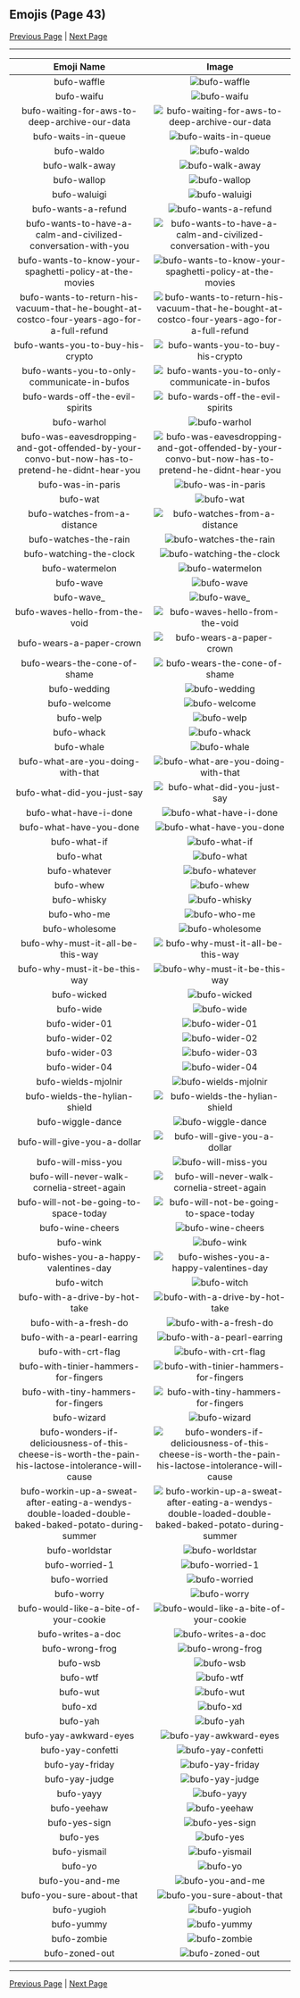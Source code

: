
## Emojis (Page 43)

[Previous Page](/docs/hc/page-b-0042.md)
  | [Next Page](/docs/hc/page-b-0044.md)

<hr />

|Emoji Name|Image|
| :-: | :-: |
|bufo-waffle| ![bufo-waffle](/emojis/hc/bufo-waffle.png)|
|bufo-waifu| ![bufo-waifu](/emojis/hc/bufo-waifu.png)|
|bufo-waiting-for-aws-to-deep-archive-our-data| ![bufo-waiting-for-aws-to-deep-archive-our-data](/emojis/hc/bufo-waiting-for-aws-to-deep-archive-our-data.png)|
|bufo-waits-in-queue| ![bufo-waits-in-queue](/emojis/hc/bufo-waits-in-queue.png)|
|bufo-waldo| ![bufo-waldo](/emojis/hc/bufo-waldo.png)|
|bufo-walk-away| ![bufo-walk-away](/emojis/hc/bufo-walk-away.gif)|
|bufo-wallop| ![bufo-wallop](/emojis/hc/bufo-wallop.png)|
|bufo-waluigi| ![bufo-waluigi](/emojis/hc/bufo-waluigi.png)|
|bufo-wants-a-refund| ![bufo-wants-a-refund](/emojis/hc/bufo-wants-a-refund.gif)|
|bufo-wants-to-have-a-calm-and-civilized-conversation-with-you| ![bufo-wants-to-have-a-calm-and-civilized-conversation-with-you](/emojis/hc/bufo-wants-to-have-a-calm-and-civilized-conversation-with-you.png)|
|bufo-wants-to-know-your-spaghetti-policy-at-the-movies| ![bufo-wants-to-know-your-spaghetti-policy-at-the-movies](/emojis/hc/bufo-wants-to-know-your-spaghetti-policy-at-the-movies.png)|
|bufo-wants-to-return-his-vacuum-that-he-bought-at-costco-four-years-ago-for-a-full-refund| ![bufo-wants-to-return-his-vacuum-that-he-bought-at-costco-four-years-ago-for-a-full-refund](/emojis/hc/bufo-wants-to-return-his-vacuum-that-he-bought-at-costco-four-years-ago-for-a-full-refund.png)|
|bufo-wants-you-to-buy-his-crypto| ![bufo-wants-you-to-buy-his-crypto](/emojis/hc/bufo-wants-you-to-buy-his-crypto.gif)|
|bufo-wants-you-to-only-communicate-in-bufos| ![bufo-wants-you-to-only-communicate-in-bufos](/emojis/hc/bufo-wants-you-to-only-communicate-in-bufos.png)|
|bufo-wards-off-the-evil-spirits| ![bufo-wards-off-the-evil-spirits](/emojis/hc/bufo-wards-off-the-evil-spirits.gif)|
|bufo-warhol| ![bufo-warhol](/emojis/hc/bufo-warhol.png)|
|bufo-was-eavesdropping-and-got-offended-by-your-convo-but-now-has-to-pretend-he-didnt-hear-you| ![bufo-was-eavesdropping-and-got-offended-by-your-convo-but-now-has-to-pretend-he-didnt-hear-you](/emojis/hc/bufo-was-eavesdropping-and-got-offended-by-your-convo-but-now-has-to-pretend-he-didnt-hear-you.png)|
|bufo-was-in-paris| ![bufo-was-in-paris](/emojis/hc/bufo-was-in-paris.png)|
|bufo-wat| ![bufo-wat](/emojis/hc/bufo-wat.png)|
|bufo-watches-from-a-distance| ![bufo-watches-from-a-distance](/emojis/hc/bufo-watches-from-a-distance.png)|
|bufo-watches-the-rain| ![bufo-watches-the-rain](/emojis/hc/bufo-watches-the-rain.gif)|
|bufo-watching-the-clock| ![bufo-watching-the-clock](/emojis/hc/bufo-watching-the-clock.png)|
|bufo-watermelon| ![bufo-watermelon](/emojis/hc/bufo-watermelon.png)|
|bufo-wave| ![bufo-wave](/emojis/hc/bufo-wave.gif)|
|bufo-wave_| ![bufo-wave_](/emojis/hc/bufo-wave_.gif)|
|bufo-waves-hello-from-the-void| ![bufo-waves-hello-from-the-void](/emojis/hc/bufo-waves-hello-from-the-void.png)|
|bufo-wears-a-paper-crown| ![bufo-wears-a-paper-crown](/emojis/hc/bufo-wears-a-paper-crown.png)|
|bufo-wears-the-cone-of-shame| ![bufo-wears-the-cone-of-shame](/emojis/hc/bufo-wears-the-cone-of-shame.png)|
|bufo-wedding| ![bufo-wedding](/emojis/hc/bufo-wedding.png)|
|bufo-welcome| ![bufo-welcome](/emojis/hc/bufo-welcome.png)|
|bufo-welp| ![bufo-welp](/emojis/hc/bufo-welp.png)|
|bufo-whack| ![bufo-whack](/emojis/hc/bufo-whack.gif)|
|bufo-whale| ![bufo-whale](/emojis/hc/bufo-whale.png)|
|bufo-what-are-you-doing-with-that| ![bufo-what-are-you-doing-with-that](/emojis/hc/bufo-what-are-you-doing-with-that.png)|
|bufo-what-did-you-just-say| ![bufo-what-did-you-just-say](/emojis/hc/bufo-what-did-you-just-say.png)|
|bufo-what-have-i-done| ![bufo-what-have-i-done](/emojis/hc/bufo-what-have-i-done.png)|
|bufo-what-have-you-done| ![bufo-what-have-you-done](/emojis/hc/bufo-what-have-you-done.png)|
|bufo-what-if| ![bufo-what-if](/emojis/hc/bufo-what-if.png)|
|bufo-what| ![bufo-what](/emojis/hc/bufo-what.gif)|
|bufo-whatever| ![bufo-whatever](/emojis/hc/bufo-whatever.png)|
|bufo-whew| ![bufo-whew](/emojis/hc/bufo-whew.png)|
|bufo-whisky| ![bufo-whisky](/emojis/hc/bufo-whisky.png)|
|bufo-who-me| ![bufo-who-me](/emojis/hc/bufo-who-me.gif)|
|bufo-wholesome| ![bufo-wholesome](/emojis/hc/bufo-wholesome.png)|
|bufo-why-must-it-all-be-this-way| ![bufo-why-must-it-all-be-this-way](/emojis/hc/bufo-why-must-it-all-be-this-way.gif)|
|bufo-why-must-it-be-this-way| ![bufo-why-must-it-be-this-way](/emojis/hc/bufo-why-must-it-be-this-way.png)|
|bufo-wicked| ![bufo-wicked](/emojis/hc/bufo-wicked.png)|
|bufo-wide| ![bufo-wide](/emojis/hc/bufo-wide.png)|
|bufo-wider-01| ![bufo-wider-01](/emojis/hc/bufo-wider-01.png)|
|bufo-wider-02| ![bufo-wider-02](/emojis/hc/bufo-wider-02.png)|
|bufo-wider-03| ![bufo-wider-03](/emojis/hc/bufo-wider-03.png)|
|bufo-wider-04| ![bufo-wider-04](/emojis/hc/bufo-wider-04.png)|
|bufo-wields-mjolnir| ![bufo-wields-mjolnir](/emojis/hc/bufo-wields-mjolnir.png)|
|bufo-wields-the-hylian-shield| ![bufo-wields-the-hylian-shield](/emojis/hc/bufo-wields-the-hylian-shield.png)|
|bufo-wiggle-dance| ![bufo-wiggle-dance](/emojis/hc/bufo-wiggle-dance.gif)|
|bufo-will-give-you-a-dollar| ![bufo-will-give-you-a-dollar](/emojis/hc/bufo-will-give-you-a-dollar.png)|
|bufo-will-miss-you| ![bufo-will-miss-you](/emojis/hc/bufo-will-miss-you.gif)|
|bufo-will-never-walk-cornelia-street-again| ![bufo-will-never-walk-cornelia-street-again](/emojis/hc/bufo-will-never-walk-cornelia-street-again.gif)|
|bufo-will-not-be-going-to-space-today| ![bufo-will-not-be-going-to-space-today](/emojis/hc/bufo-will-not-be-going-to-space-today.png)|
|bufo-wine-cheers| ![bufo-wine-cheers](/emojis/hc/bufo-wine-cheers.gif)|
|bufo-wink| ![bufo-wink](/emojis/hc/bufo-wink.gif)|
|bufo-wishes-you-a-happy-valentines-day| ![bufo-wishes-you-a-happy-valentines-day](/emojis/hc/bufo-wishes-you-a-happy-valentines-day.png)|
|bufo-witch| ![bufo-witch](/emojis/hc/bufo-witch.png)|
|bufo-with-a-drive-by-hot-take| ![bufo-with-a-drive-by-hot-take](/emojis/hc/bufo-with-a-drive-by-hot-take.gif)|
|bufo-with-a-fresh-do| ![bufo-with-a-fresh-do](/emojis/hc/bufo-with-a-fresh-do.png)|
|bufo-with-a-pearl-earring| ![bufo-with-a-pearl-earring](/emojis/hc/bufo-with-a-pearl-earring.png)|
|bufo-with-crt-flag| ![bufo-with-crt-flag](/emojis/hc/bufo-with-crt-flag.png)|
|bufo-with-tinier-hammers-for-fingers| ![bufo-with-tinier-hammers-for-fingers](/emojis/hc/bufo-with-tinier-hammers-for-fingers.png)|
|bufo-with-tiny-hammers-for-fingers| ![bufo-with-tiny-hammers-for-fingers](/emojis/hc/bufo-with-tiny-hammers-for-fingers.png)|
|bufo-wizard| ![bufo-wizard](/emojis/hc/bufo-wizard.gif)|
|bufo-wonders-if-deliciousness-of-this-cheese-is-worth-the-pain-his-lactose-intolerance-will-cause| ![bufo-wonders-if-deliciousness-of-this-cheese-is-worth-the-pain-his-lactose-intolerance-will-cause](/emojis/hc/bufo-wonders-if-deliciousness-of-this-cheese-is-worth-the-pain-his-lactose-intolerance-will-cause.png)|
|bufo-workin-up-a-sweat-after-eating-a-wendys-double-loaded-double-baked-baked-potato-during-summer| ![bufo-workin-up-a-sweat-after-eating-a-wendys-double-loaded-double-baked-baked-potato-during-summer](/emojis/hc/bufo-workin-up-a-sweat-after-eating-a-wendys-double-loaded-double-baked-baked-potato-during-summer.png)|
|bufo-worldstar| ![bufo-worldstar](/emojis/hc/bufo-worldstar.png)|
|bufo-worried-1| ![bufo-worried-1](/emojis/hc/bufo-worried-1.png)|
|bufo-worried| ![bufo-worried](/emojis/hc/bufo-worried.png)|
|bufo-worry| ![bufo-worry](/emojis/hc/bufo-worry.png)|
|bufo-would-like-a-bite-of-your-cookie| ![bufo-would-like-a-bite-of-your-cookie](/emojis/hc/bufo-would-like-a-bite-of-your-cookie.png)|
|bufo-writes-a-doc| ![bufo-writes-a-doc](/emojis/hc/bufo-writes-a-doc.png)|
|bufo-wrong-frog| ![bufo-wrong-frog](/emojis/hc/bufo-wrong-frog.png)|
|bufo-wsb| ![bufo-wsb](/emojis/hc/bufo-wsb.png)|
|bufo-wtf| ![bufo-wtf](/emojis/hc/bufo-wtf.gif)|
|bufo-wut| ![bufo-wut](/emojis/hc/bufo-wut.png)|
|bufo-xd| ![bufo-xd](/emojis/hc/bufo-xd.png)|
|bufo-yah| ![bufo-yah](/emojis/hc/bufo-yah.png)|
|bufo-yay-awkward-eyes| ![bufo-yay-awkward-eyes](/emojis/hc/bufo-yay-awkward-eyes.gif)|
|bufo-yay-confetti| ![bufo-yay-confetti](/emojis/hc/bufo-yay-confetti.gif)|
|bufo-yay-friday| ![bufo-yay-friday](/emojis/hc/bufo-yay-friday.gif)|
|bufo-yay-judge| ![bufo-yay-judge](/emojis/hc/bufo-yay-judge.gif)|
|bufo-yayy| ![bufo-yayy](/emojis/hc/bufo-yayy.png)|
|bufo-yeehaw| ![bufo-yeehaw](/emojis/hc/bufo-yeehaw.png)|
|bufo-yes-sign| ![bufo-yes-sign](/emojis/hc/bufo-yes-sign.png)|
|bufo-yes| ![bufo-yes](/emojis/hc/bufo-yes.png)|
|bufo-yismail| ![bufo-yismail](/emojis/hc/bufo-yismail.png)|
|bufo-yo| ![bufo-yo](/emojis/hc/bufo-yo.png)|
|bufo-you-and-me| ![bufo-you-and-me](/emojis/hc/bufo-you-and-me.gif)|
|bufo-you-sure-about-that| ![bufo-you-sure-about-that](/emojis/hc/bufo-you-sure-about-that.png)|
|bufo-yugioh| ![bufo-yugioh](/emojis/hc/bufo-yugioh.png)|
|bufo-yummy| ![bufo-yummy](/emojis/hc/bufo-yummy.png)|
|bufo-zombie| ![bufo-zombie](/emojis/hc/bufo-zombie.png)|
|bufo-zoned-out| ![bufo-zoned-out](/emojis/hc/bufo-zoned-out.png)|

<hr/>

[Previous Page](/docs/hc/page-b-0042.md)
  | [Next Page](/docs/hc/page-b-0044.md)
